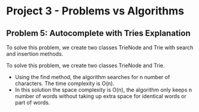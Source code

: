 # Project 3 - Problems vs Algorithms

## Problem 5: Autocomplete with Tries Explanation

To solve this problem, we create two classes TrieNode and Trie with search and insertion methods.

To solve this problem, we create two classes TrieNode and Trie.

* Using the find method, the algorithm searches for n number of characters. The time complexity is O(n).
* In this solution the space complexity is O(n), the algorithm only keeps n number of words without taking up extra space for identical words or part of words.